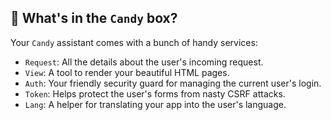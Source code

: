 ## 🧰 What's in the `Candy` box?

Your `Candy` assistant comes with a bunch of handy services:

*   `Request`: All the details about the user's incoming request.
*   `View`: A tool to render your beautiful HTML pages.
*   `Auth`: Your friendly security guard for managing the current user's login.
*   `Token`: Helps protect the user's forms from nasty CSRF attacks.
*   `Lang`: A helper for translating your app into the user's language.
